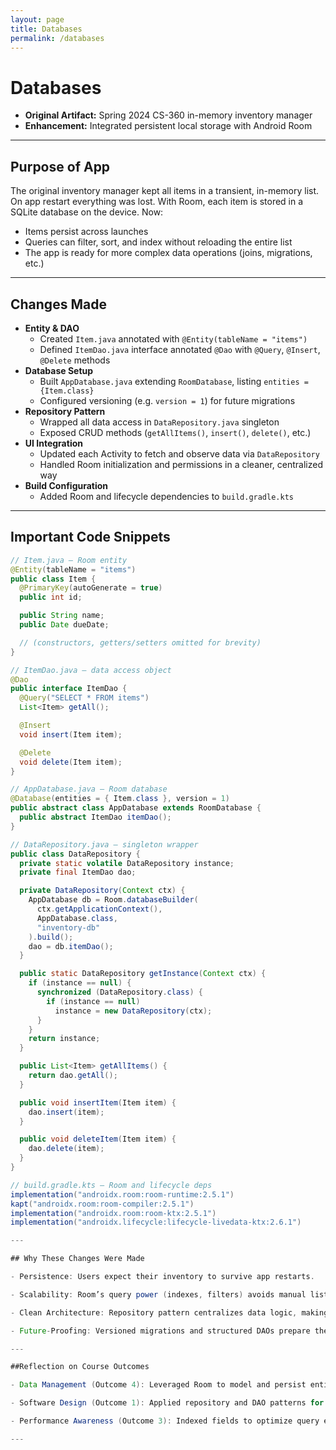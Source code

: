 ```yaml
---
layout: page
title: Databases
permalink: /databases
---
```


# Databases

- **Original Artifact:** Spring 2024 CS-360 in-memory inventory manager  
- **Enhancement:** Integrated persistent local storage with Android Room  

---

## Purpose of App

The original inventory manager kept all items in a transient, in-memory list. On app restart everything was lost. With Room, each item is stored in a SQLite database on the device. Now:

- Items persist across launches  
- Queries can filter, sort, and index without reloading the entire list  
- The app is ready for more complex data operations (joins, migrations, etc.)

---

## Changes Made

- **Entity & DAO**  
  - Created `Item.java` annotated with `@Entity(tableName = "items")`  
  - Defined `ItemDao.java` interface annotated `@Dao` with `@Query`, `@Insert`, `@Delete` methods  
- **Database Setup**  
  - Built `AppDatabase.java` extending `RoomDatabase`, listing `entities = {Item.class}`  
  - Configured versioning (e.g. `version = 1`) for future migrations  
- **Repository Pattern**  
  - Wrapped all data access in `DataRepository.java` singleton  
  - Exposed CRUD methods (`getAllItems()`, `insert()`, `delete()`, etc.)  
- **UI Integration**  
  - Updated each Activity to fetch and observe data via `DataRepository`  
  - Handled Room initialization and permissions in a cleaner, centralized way  
- **Build Configuration**  
  - Added Room and lifecycle dependencies to `build.gradle.kts`

---

## Important Code Snippets

```java
// Item.java — Room entity
@Entity(tableName = "items")
public class Item {
  @PrimaryKey(autoGenerate = true)
  public int id;

  public String name;
  public Date dueDate;

  // (constructors, getters/setters omitted for brevity)
}

// ItemDao.java — data access object
@Dao
public interface ItemDao {
  @Query("SELECT * FROM items")
  List<Item> getAll();

  @Insert
  void insert(Item item);

  @Delete
  void delete(Item item);
}

// AppDatabase.java — Room database
@Database(entities = { Item.class }, version = 1)
public abstract class AppDatabase extends RoomDatabase {
  public abstract ItemDao itemDao();
}

// DataRepository.java — singleton wrapper
public class DataRepository {
  private static volatile DataRepository instance;
  private final ItemDao dao;

  private DataRepository(Context ctx) {
    AppDatabase db = Room.databaseBuilder(
      ctx.getApplicationContext(),
      AppDatabase.class,
      "inventory-db"
    ).build();
    dao = db.itemDao();
  }

  public static DataRepository getInstance(Context ctx) {
    if (instance == null) {
      synchronized (DataRepository.class) {
        if (instance == null)
          instance = new DataRepository(ctx);
      }
    }
    return instance;
  }

  public List<Item> getAllItems() {
    return dao.getAll();
  }

  public void insertItem(Item item) {
    dao.insert(item);
  }

  public void deleteItem(Item item) {
    dao.delete(item);
  }
}

// build.gradle.kts — Room and lifecycle deps
implementation("androidx.room:room-runtime:2.5.1")
kapt("androidx.room:room-compiler:2.5.1")
implementation("androidx.room:room-ktx:2.5.1")
implementation("androidx.lifecycle:lifecycle-livedata-ktx:2.6.1")

---

## Why These Changes Were Made

- Persistence: Users expect their inventory to survive app restarts.

- Scalability: Room’s query power (indexes, filters) avoids manual list scans.

- Clean Architecture: Repository pattern centralizes data logic, making UI code lean and testable.

- Future-Proofing: Versioned migrations and structured DAOs prepare the app for offline sync or larger datasets.

---

##Reflection on Course Outcomes

- Data Management (Outcome 4): Leveraged Room to model and persist entities.

- Software Design (Outcome 1): Applied repository and DAO patterns for clear separation of concerns.

- Performance Awareness (Outcome 3): Indexed fields to optimize query execution and avoid full scans.

---